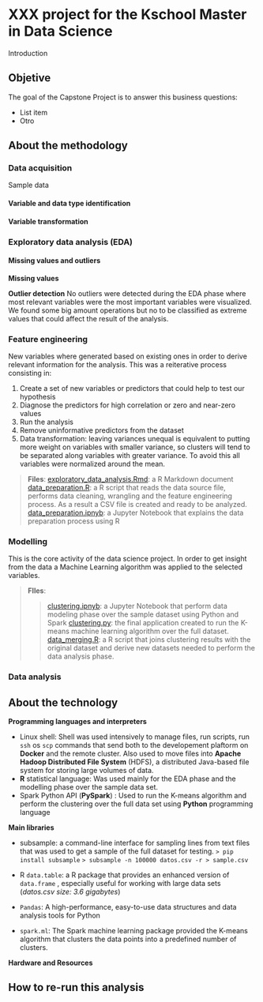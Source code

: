 XXX project for the Kschool Master in Data Science
===================

Introduction

## Objetive ##
The goal of the Capstone Project is to answer this business questions:

 - List item
 - Otro
## About the methodology ##

### Data acquisition

Sample data
####  Variable and data type identification
#### Variable transformation

### Exploratory data analysis (EDA)

#### Missing values and outliers
**Missing values**

**Outlier detection**
No outliers were detected during the EDA phase where most relevant variables were the most important variables were visualized. We found some big amount operations but no to be classified as extreme values that could affect the result of the analysis. 

### Feature engineering
New variables where generated based on existing ones in order to derive relevant information for the analysis.
This was a reiterative process consisting in:

 1. Create a set of new variables or predictors that could help to test our hypothesis
 2. Diagnose the predictors for high correlation or zero and near-zero values
 3. Run the analysis
 4. Remove uninformative predictors from the dataset
 5. Data transformation: leaving variances unequal is equivalent to putting more weight on variables with smaller variance, so clusters will tend to be separated along variables with greater variance. To avoid this all variables were normalized around the mean.

> **Files**:
> [exploratory_data_analysis.Rmd](www.es.es "sdsd"): a R Markdown document
> [data_preparation.R](www.es.es "sdsd"): a R script that reads the data source file, performs data cleaning, wrangling and the feature engineering process. As a result a CSV file is created and ready to be analyzed.
> [data_preparation.ipnyb](www.es.es "sdsd"): a Jupyter Notebook that explains the data preparation process using R 

### Modelling

This is the core activity of the data science project. In order to get insight from the data a Machine Learning algorithm was applied to the selected variables.

> **FIles**:
>> [clustering.ipnyb](www.es.es "sdsd"): a Jupyter Notebook that perform data modeling phase over the sample dataset using Python and Spark
>> [clustering.py](www.es.es "sdsd"): the final application created to run the K-means machine learning algorithm over the full dataset.
> > [data_merging.R](www.es.es "sdsd"): a R script that joins clustering results with the original dataset and derive new datasets needed to perform the data analysis phase.

### Data analysis

## About the technology ##
**Programming languages and interpreters**

 - Linux shell: Shell was used intensively to manage files, run scripts, run `ssh` os `scp` commands that send both to the developement plaftorm on **Docker** and the remote cluster. Also used to move files into **Apache Hadoop Distributed File System** (HDFS), a distributed Java-based file system for storing large volumes of data.
 - **R** statistical language: Was used mainly for the EDA phase and the modelling phase over the sample data set.
 - Spark Python API (**PySpark**) : Used to run the K-means algorithm and perform the clustering over the full data set using **Python** programming language 


**Main libraries**

 - subsample: a command-line interface for sampling lines from text files that was used to get a sample of the full dataset for testing. 
 `> pip install subsample`
 `> subsample -n 100000 datos.csv -r > sample.csv`
 
 - R `data.table`:  a R package that provides an enhanced version of `data.frame` , especially useful for working with large data sets (*datos.csv size:  3.6 gigabytes*) 
 - `Pandas`: A high-performance, easy-to-use data structures and data analysis tools for Python
 - `spark.ml`: The Spark machine learning package provided the K-means algorithm that clusters the data points into a predefined number of clusters.

**Hardware and Resources**




## How to re-run this analysis ##

    
    
    
